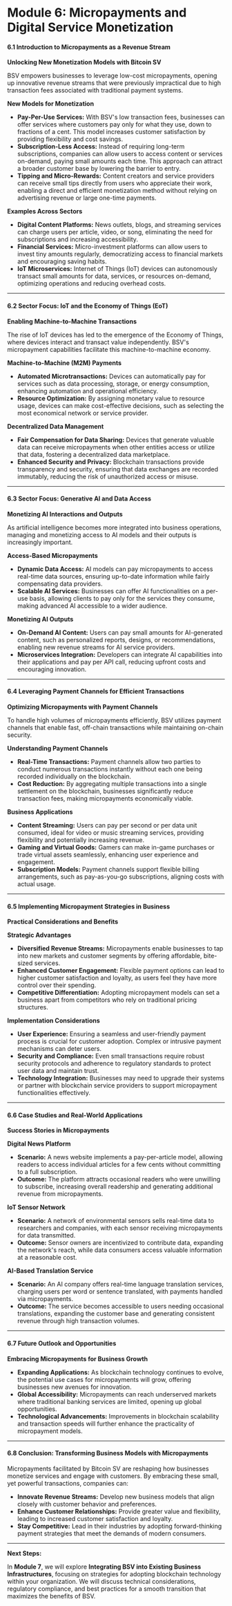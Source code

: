 # Module 6: Micropayments and Digital Service Monetization

#### 6.1 Introduction to Micropayments as a Revenue Stream

**Unlocking New Monetization Models with Bitcoin SV**

BSV empowers businesses to leverage low-cost micropayments, opening up innovative revenue streams that were previously impractical due to high transaction fees associated with traditional payment systems.

**New Models for Monetization**

* **Pay-Per-Use Services:** With BSV's low transaction fees, businesses can offer services where customers pay only for what they use, down to fractions of a cent. This model increases customer satisfaction by providing flexibility and cost savings.
* **Subscription-Less Access:** Instead of requiring long-term subscriptions, companies can allow users to access content or services on-demand, paying small amounts each time. This approach can attract a broader customer base by lowering the barrier to entry.
* **Tipping and Micro-Rewards:** Content creators and service providers can receive small tips directly from users who appreciate their work, enabling a direct and efficient monetization method without relying on advertising revenue or large one-time payments.

**Examples Across Sectors**

* **Digital Content Platforms:** News outlets, blogs, and streaming services can charge users per article, video, or song, eliminating the need for subscriptions and increasing accessibility.
* **Financial Services:** Micro-investment platforms can allow users to invest tiny amounts regularly, democratizing access to financial markets and encouraging saving habits.
* **IoT Microservices:** Internet of Things (IoT) devices can autonomously transact small amounts for data, services, or resources on-demand, optimizing operations and reducing overhead costs.

***

#### 6.2 Sector Focus: IoT and the Economy of Things (EoT)

**Enabling Machine-to-Machine Transactions**

The rise of IoT devices has led to the emergence of the Economy of Things, where devices interact and transact value independently. BSV's micropayment capabilities facilitate this machine-to-machine economy.

**Machine-to-Machine (M2M) Payments**

* **Automated Microtransactions:** Devices can automatically pay for services such as data processing, storage, or energy consumption, enhancing automation and operational efficiency.
* **Resource Optimization:** By assigning monetary value to resource usage, devices can make cost-effective decisions, such as selecting the most economical network or service provider.

**Decentralized Data Management**

* **Fair Compensation for Data Sharing:** Devices that generate valuable data can receive micropayments when other entities access or utilize that data, fostering a decentralized data marketplace.
* **Enhanced Security and Privacy:** Blockchain transactions provide transparency and security, ensuring that data exchanges are recorded immutably, reducing the risk of unauthorized access or misuse.

***

#### 6.3 Sector Focus: Generative AI and Data Access

**Monetizing AI Interactions and Outputs**

As artificial intelligence becomes more integrated into business operations, managing and monetizing access to AI models and their outputs is increasingly important.

**Access-Based Micropayments**

* **Dynamic Data Access:** AI models can pay micropayments to access real-time data sources, ensuring up-to-date information while fairly compensating data providers.
* **Scalable AI Services:** Businesses can offer AI functionalities on a per-use basis, allowing clients to pay only for the services they consume, making advanced AI accessible to a wider audience.

**Monetizing AI Outputs**

* **On-Demand AI Content:** Users can pay small amounts for AI-generated content, such as personalized reports, designs, or recommendations, enabling new revenue streams for AI service providers.
* **Microservices Integration:** Developers can integrate AI capabilities into their applications and pay per API call, reducing upfront costs and encouraging innovation.

***

#### 6.4 Leveraging Payment Channels for Efficient Transactions

**Optimizing Micropayments with Payment Channels**

To handle high volumes of micropayments efficiently, BSV utilizes payment channels that enable fast, off-chain transactions while maintaining on-chain security.

**Understanding Payment Channels**

* **Real-Time Transactions:** Payment channels allow two parties to conduct numerous transactions instantly without each one being recorded individually on the blockchain.
* **Cost Reduction:** By aggregating multiple transactions into a single settlement on the blockchain, businesses significantly reduce transaction fees, making micropayments economically viable.

**Business Applications**

* **Content Streaming:** Users can pay per second or per data unit consumed, ideal for video or music streaming services, providing flexibility and potentially increasing revenue.
* **Gaming and Virtual Goods:** Gamers can make in-game purchases or trade virtual assets seamlessly, enhancing user experience and engagement.
* **Subscription Models:** Payment channels support flexible billing arrangements, such as pay-as-you-go subscriptions, aligning costs with actual usage.

***

#### 6.5 Implementing Micropayment Strategies in Business

**Practical Considerations and Benefits**

**Strategic Advantages**

* **Diversified Revenue Streams:** Micropayments enable businesses to tap into new markets and customer segments by offering affordable, bite-sized services.
* **Enhanced Customer Engagement:** Flexible payment options can lead to higher customer satisfaction and loyalty, as users feel they have more control over their spending.
* **Competitive Differentiation:** Adopting micropayment models can set a business apart from competitors who rely on traditional pricing structures.

**Implementation Considerations**

* **User Experience:** Ensuring a seamless and user-friendly payment process is crucial for customer adoption. Complex or intrusive payment mechanisms can deter users.
* **Security and Compliance:** Even small transactions require robust security protocols and adherence to regulatory standards to protect user data and maintain trust.
* **Technology Integration:** Businesses may need to upgrade their systems or partner with blockchain service providers to support micropayment functionalities effectively.

***

#### 6.6 Case Studies and Real-World Applications

**Success Stories in Micropayments**

**Digital News Platform**

* **Scenario:** A news website implements a pay-per-article model, allowing readers to access individual articles for a few cents without committing to a full subscription.
* **Outcome:** The platform attracts occasional readers who were unwilling to subscribe, increasing overall readership and generating additional revenue from micropayments.

**IoT Sensor Network**

* **Scenario:** A network of environmental sensors sells real-time data to researchers and companies, with each sensor receiving micropayments for data transmitted.
* **Outcome:** Sensor owners are incentivized to contribute data, expanding the network's reach, while data consumers access valuable information at a reasonable cost.

**AI-Based Translation Service**

* **Scenario:** An AI company offers real-time language translation services, charging users per word or sentence translated, with payments handled via micropayments.
* **Outcome:** The service becomes accessible to users needing occasional translations, expanding the customer base and generating consistent revenue through high transaction volumes.

***

#### 6.7 Future Outlook and Opportunities

**Embracing Micropayments for Business Growth**

* **Expanding Applications:** As blockchain technology continues to evolve, the potential use cases for micropayments will grow, offering businesses new avenues for innovation.
* **Global Accessibility:** Micropayments can reach underserved markets where traditional banking services are limited, opening up global opportunities.
* **Technological Advancements:** Improvements in blockchain scalability and transaction speeds will further enhance the practicality of micropayment models.

***

#### 6.8 Conclusion: Transforming Business Models with Micropayments

Micropayments facilitated by Bitcoin SV are reshaping how businesses monetize services and engage with customers. By embracing these small, yet powerful transactions, companies can:

* **Innovate Revenue Streams:** Develop new business models that align closely with customer behavior and preferences.
* **Enhance Customer Relationships:** Provide greater value and flexibility, leading to increased customer satisfaction and loyalty.
* **Stay Competitive:** Lead in their industries by adopting forward-thinking payment strategies that meet the demands of modern consumers.

***

**Next Steps:**

In **Module 7**, we will explore **Integrating BSV into Existing Business Infrastructures**, focusing on strategies for adopting blockchain technology within your organization. We will discuss technical considerations, regulatory compliance, and best practices for a smooth transition that maximizes the benefits of BSV.
